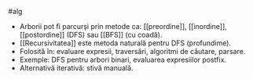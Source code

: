 #alg 
- Arborii pot fi parcurși prin metode ca: [[preordine]], [[inordine]], [[postordine]] (DFS) sau [[BFS]] (cu coadă).
- [[Recursivitatea]] este metoda naturală pentru DFS (profundime).
- Folosită în: evaluare expresii, traversări, algoritmi de căutare, parsare.
- Exemple: DFS pentru arbori binari, evaluarea expresiilor postfix.
- Alternativă iterativă: stivă manuală.

